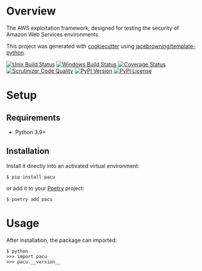 # Overview

The AWS exploitation framework, designed for testing the security of Amazon Web Services environments.

This project was generated with [cookiecutter](https://github.com/audreyr/cookiecutter) using [jacebrowning/template-python](https://github.com/jacebrowning/template-python).

[![Unix Build Status](https://img.shields.io/travis/com/RyanJarv/pacu.svg?label=unix)](https://travis-ci.com/RyanJarv/pacu)
[![Windows Build Status](https://img.shields.io/appveyor/ci/RyanJarv/pacu.svg?label=windows)](https://ci.appveyor.com/project/RyanJarv/pacu)
[![Coverage Status](https://img.shields.io/codecov/c/gh/RyanJarv/pacu)](https://codecov.io/gh/RyanJarv/pacu)
[![Scrutinizer Code Quality](https://img.shields.io/scrutinizer/g/RyanJarv/pacu.svg)](https://scrutinizer-ci.com/g/RyanJarv/pacu)
[![PyPI Version](https://img.shields.io/pypi/v/pacu.svg)](https://pypi.org/project/pacu)
[![PyPI License](https://img.shields.io/pypi/l/pacu.svg)](https://pypi.org/project/pacu)

# Setup

## Requirements

* Python 3.9+

## Installation

Install it directly into an activated virtual environment:

```text
$ pip install pacu
```

or add it to your [Poetry](https://poetry.eustace.io/) project:

```text
$ poetry add pacu
```

# Usage

After installation, the package can imported:

```text
$ python
>>> import pacu
>>> pacu.__version__
```
